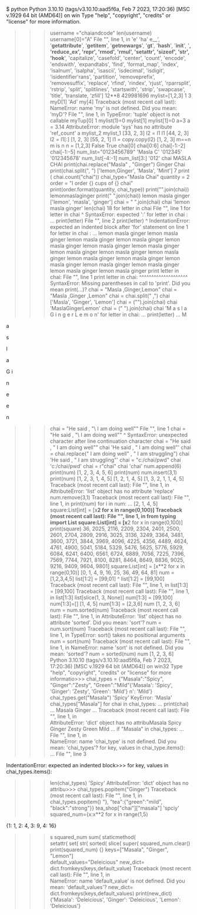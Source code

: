$ python
Python 3.10.10 (tags/v3.10.10:aad5f6a, Feb  7 2023, 17:20:36) [MSC v.1929 64 bit (AMD64)] on win
Type "help", "copyright", "credits" or "license" for more information.
>>> username ="chaiandcode"
>>> len(username)
>>> username[0]="A"
  File "<stdin>", line 1, in <module>
'e'
'ha'
e__', '__getattribute__', '__getitem__', '__getnewargs__', '__gt__', '__hash__', '__init__', '__, '__reduce_ex__', '__repr__', '__rmod__', '__rmul__', '__setattr__', '__sizeof__', '__str__', 'hook__', 'capitalize', 'casefold', 'center', 'count', 'encode', 'endswith', 'expandtabs', 'find', 'format_map', 'index', 'isalnum', 'isalpha', 'isascii', 'isdecimal', 'isdigit', 'isidentifier'rans', 'partition', 'removeprefix', 'removesuffix', 'replace', 'rfind', 'rindex', 'rjust', 'rparrsplit', 'rstrip', 'split', 'splitlines', 'startswith', 'strip', 'swapcase', 'title', 'translate, 'zfill']
>>> 12**8
429981696
>>> mylist=[1,2,3]
1
3
>>> myD[1]
'Ad'
>>> my[4]
Traceback (most recent call last):
NameError: name 'my' is not defined. Did you mean: 'myD'?
  File "<stdin>", line 1, in <module>
TypeError: 'tuple' object is not callable
>>> myTup[0]
1
>>> mylist(1)=0
>>> mylist[1]
>>> mylist[1]=0
>>> a=3
>>> a = 3.14
AttributeError: module 'sys' has no attribute 'ref_count'
>>> a
>>> mylist_2
>>> mylist_1
[33, 2, 3]
>>> l2 = l1
>>> l1
[44, 2, 3]
>>> l2 = l1[:]
[1, 2, 3]
[55, 2, 1]
>>> l1 = copy.copy(l2)
[1, 2, 3]
>>> m==n
>>> m is n
>>> n = [1,2,3]
False
True
>>> chai[0]
>>> chai[0:6]
>>> chai[-1:-2]
>>> chai[-1:-5]
>>> num_list="0123456789"
'Masla C'
'012345'
'012345678'
>>> num_list[-4:-1]
>>> num_list[3:]
'012'
>>> chai
MASLA CHAI
>>> print(chai.replace("Masla" , "Ginger")
Ginger Chai
>>> print(chai.split(", ")
['lemon,Ginger', 'Masla', 'Mint']
7
>>> print ( chai.count("chai"))
>>> chai_type="Masla Chai"
>>> quantity = 2
>>> order = "I order {} cups of {} chai"
>>> print(order.format(quantity, chai_type))
>>> print("".join(chai))
lemonmaslaginger
>>> print(" ".join(chai))
lemon masla ginger
['lemon', 'masla', 'ginger']
>>> chai = " ".join(chai)
>>> chai
'lemon masla ginger'
>>> len(chai)
18
>>> for letter in chai
  File "<stdin>", line 1
    for letter in chai
                      ^
SyntaxError: expected ':'
>>> for letter in chai :
... print(letter)
  File "<stdin>", line 2
    print(letter)
    ^
IndentationError: expected an indented block after 'for' statement on line 1
>>> for letter in chai :
...
lemon masla ginger
lemon masla ginger
lemon masla ginger
lemon masla ginger
lemon masla ginger
lemon masla ginger
lemon masla ginger
lemon masla ginger
lemon masla ginger
lemon masla ginger
lemon masla ginger
lemon masla ginger
lemon masla ginger
lemon masla ginger
lemon masla ginger
lemon masla ginger
lemon masla ginger
>>> print letter in chai:
  File "<stdin>", line 1
    print letter in chai:
    ^^^^^^^^^^^^^^^^^^^^
SyntaxError: Missing parentheses in call to 'print'. Did you mean print(...)?
>>> chai = "Masla ,Ginger,Lemon"
>>> chai = "Masla ,Ginger ,Lemon"
>>> chai = chai.split(" ,")
>>> chai
['Masla', 'Ginger', 'Lemon']
>>> chai = ("").join(chai)
>>> chai
'MaslaGingerLemon'
>>> chai = (" ").join(chai)
>>> chai
'M a s l a G i n g e r L e m o n'
>>> for letter in chai:
...   print(letter)
...
M

a

s

l

a

G
i

n

e

e


n
>>> chai = "He said , "\ I am doing well\""
  File "<stdin>", line 1
    chai = "He said , "\ I am doing well\""
                        ^
SyntaxError: unexpected character after line continuation character
>>> chai = "He said , \" I am doing well\""
>>> chai
'He said , " I am doing well"'
>>> chai = chai.replace(" I am doing well" , " I am struggling")
>>> chai
'He said , " I am struggling"'
>>> chai = "c:/chai/pwd"
>>> chai
'c:/chai/pwd'
>>> chai = r"chai"
>>> chai
'chai'
>>> num.append(6)
>>> print(num)
[1, 2, 3, 4, 5, 6]
>>> print(num)
>>> num.insert(3,1)
>>> print(num)
[1, 2, 3, 1, 4, 5]
[1, 2, 1, 4, 5]
[1, 3, 2, 1, 1, 4, 5]
Traceback (most recent call last):
  File "<stdin>", line 1, in <module>
AttributeError: 'list' object has no attribute 'replace'
>>> num.remove(3,1)
Traceback (most recent call last):
  File "<stdin>", line 1, in <module>
>>> print(num)
>>> for i in num:
...
[2, 1, 4, 5]
>>> square:List[int] = [x**2 for x in range(0,100)]
Traceback (most recent call last):
  File "<stdin>", line 1, in <module>
>>> from typing import List
>>> square:List[int] = [x**2 for x in range(0,100)]
>>> print(square)
36, 2025, 2116, 2209, 2304, 2401, 2500, 2601, 2704, 2809, 2916, 3025, 3136, 3249, 3364, 3481, 3600, 3721, 3844, 3969, 4096, 4225, 4356, 4489, 4624, 4761, 4900, 5041, 5184, 5329, 5476, 5625, 5776, 5929, 6084, 6241, 6400, 6561, 6724, 6889, 7056, 7225, 7396, 7569, 7744, 7921, 8100, 8281, 8464, 8649, 8836, 9025, 9216, 9409, 9604, 9801]
>>> square:List[int] = [x**2 for x in range(0,10)]
[0, 1, 4, 9, 16, 25, 36, 49, 64, 81]
>>> num = [1,2,3,4,5]
>>> list[1:2] = [99,01]
                    ^
>>> list[1:2] = [99,100]
Traceback (most recent call last):
  File "<stdin>", line 1, in <module>
>>> list[1:3] = [99,100]
Traceback (most recent call last):
  File "<stdin>", line 1, in <module>
>>> list[1:3]
list[slice(1, 3, None)]
>>> num[1:3] = [99,100]
>>> num[1:3]=[]
[1, 4, 5]
>>> num[1:3] = [2,3,6]
>>> num
[1, 2, 3, 6]
>>> num = num.sorted(num)
Traceback (most recent call last):
  File "<stdin>", line 1, in <module>
AttributeError: 'list' object has no attribute 'sorted'. Did you mean: 'sort'?
>>> num = num.sort(num)
Traceback (most recent call last):
  File "<stdin>", line 1, in <module>
TypeError: sort() takes no positional arguments
>>> num = sort(num)
Traceback (most recent call last):
  File "<stdin>", line 1, in <module>
NameError: name 'sort' is not defined. Did you mean: 'sorted'?
>>> num = sorted(num)
>>> num
[1, 2, 3, 6]
Python 3.10.10 (tags/v3.10.10:aad5f6a, Feb  7 2023, 17:20:36) [MSC v.1929 64 bit (AMD64)] on win32
Type "help", "copyright", "credits" or "license" for more informatio>>> chai_types = {"Masala":"Spicy", "Ginger":"Zesty", "Green":"Mild"{'Masala': 'Spicy', 'Ginger': 'Zesty', 'Green': 'Mild'}                                 n': 'Mild'}
>>> chai_types.get("Masala")
'Spicy'
KeyError: 'Masla'
>>> chai_types["Masala"]
>>>  for chai in chai_types:
...   print(chai)
...
Masala
Ginger
...
Traceback (most recent call last):
  File "<stdin>", line 1, in <module>       
AttributeError: 'dict' object has no attribuMasala Spicy
Ginger Zesty
Green Mild
...   if "Masala" in chai_types:
...
  File "<stdin>", line 1, in <module>       
NameError: name 'chai_type' is not defined. 
Did you mean: 'chai_types'?
>>> for key, values in chai_type.items():   
...
  File "<stdin>", line 3

IndentationError: expected an indented block>>> for key, values in chai_types.items():  
>>> len(chai_types)
'Spicy'
AttributeError: 'dict' object has no attribu>>> chai_types.popitem("Ginger")
Traceback (most recent call last):
  File "<stdin>", line 1, in <module>       
>>> chai_types.popitem()
"}, "tea":{"green":"mild", "black":"strong"}}
>>> tea_shop["chai"]["masala"]
'spciy'
>>> squared_num={x:x**2 for x in range(1,5) 
>>>
{1: 1, 2: 4, 3: 9, 4: 16}
>>> s
squared_num   sum(          staticmethod(   
setattr(      set(          str(
sorted(       slice(        super(
>>> squared_num.clear()
>>> print(squared_num)
{}
>>> keys=["Masala", "Ginger", "Lemon"]      
>>> default_values="Deleicious"
>>> new_dict= dict.fromkeys(keys,default_value)
Traceback (most recent call last):
  File "<stdin>", line 1, in <module>       
NameError: name 'default_value' is not defined. Did you mean: 'default_values'?
>>> new_dict= dict.fromkeys(keys,default_values)
>>> print(new_dict)
{'Masala': 'Deleicious', 'Ginger': 'Deleicious', 'Lemon': 'Deleicious'}